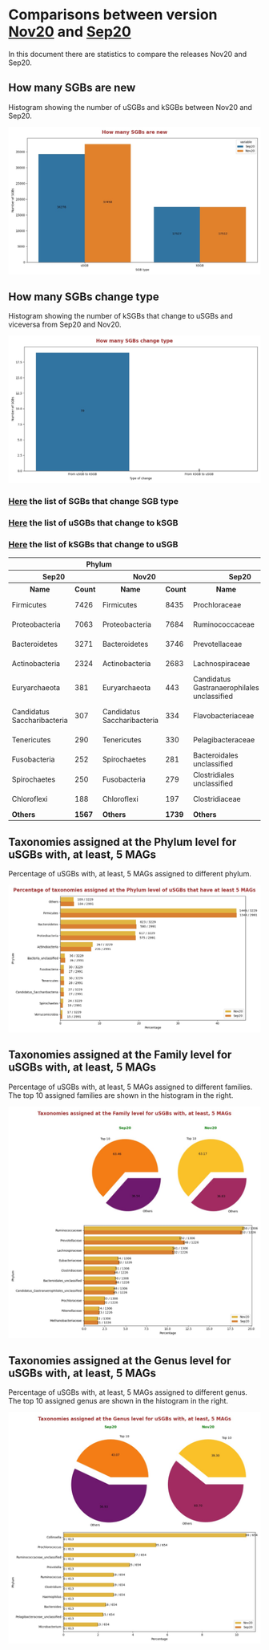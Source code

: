 # Comparisons between version [Nov20](README.md) and [Sep20](../Sep20/README.md)
In this document there are statistics to compare the releases Nov20 and Sep20.


## How many SGBs are new
Histogram showing the number of uSGBs and kSGBs between Nov20 and Sep20.

![How many SGBs are new](pictures/second_fig1.jpg)


## How many SGBs change type
Histogram showing the number of kSGBs that change to uSGBs and viceversa from Sep20 and Nov20.

![How many SGBs change type](pictures/second_fig2.jpg)


### [Here](pages/df_second_fig2.md) the list of SGBs that change SGB type

### [Here](pages/df_second_fig2_upgrade.md) the list of uSGBs that change to kSGB

### [Here](pages/df_second_fig2_downgrade.md) the list of kSGBs that change to uSGB

<table><tr><th colspan = '4' style = 'text-align: center'>Phylum</th><th colspan = '4' style = 'text-align: center'>Family</th><th colspan = '4' style = 'text-align: center'>Genus</th><th colspan = '4' style = 'text-align: center'>Species</th></tr><tr><th colspan = '2' style = 'text-align: center'>Sep20</th><th colspan = '2' style = 'text-align: center'>Nov20</th><th colspan = '2' style = 'text-align: center'>Sep20</th><th colspan = '2' style = 'text-align: center'>Nov20</th><th colspan = '2' style = 'text-align: center'>Sep20</th><th colspan = '2' style = 'text-align: center'>Nov20</th><th colspan = '2' style = 'text-align: center'>Sep20</th><th colspan = '2' style = 'text-align: center'>Nov20</th></tr><tr><th style = 'text-align: center'>Name</th><th style = 'text-align: center'>Count</th><th style = 'text-align: center'>Name</th><th style = 'text-align: center'>Count</th><th style = 'text-align: center'>Name</th><th style = 'text-align: center'>Count</th><th style = 'text-align: center'>Name</th><th style = 'text-align: center'>Count</th><th style = 'text-align: center'>Name</th><th style = 'text-align: center'>Count</th><th style = 'text-align: center'>Name</th><th style = 'text-align: center'>Count</th><th style = 'text-align: center'>Name</th><th style = 'text-align: center'>Count</th><th style = 'text-align: center'>Name</th><th style = 'text-align: center'>Count</th></tr><tr><td>Firmicutes</td><td>7426</td><td>Firmicutes</td><td>8435</td><td>Prochloraceae</td><td>728</td><td>Prochloraceae</td><td>756</td><td>Prochlorococcus</td><td>773</td><td>Prochlorococcus</td><td>752</td><td>Ruminococcaceae bacterium</td><td>179</td><td>Ruminococcaceae bacterium</td><td>179</td></tr><tr><td>Proteobacteria</td><td>7063</td><td>Proteobacteria</td><td>7684</td><td>Ruminococcaceae</td><td>688</td><td>Ruminococcaceae</td><td>709</td><td>Pelagibacteraceae unclassified</td><td>713</td><td>Pelagibacteraceae unclassified</td><td>706</td><td>Rhizobiales bacterium</td><td>91</td><td>Rhizobiales bacterium</td><td>91</td></tr><tr><td>Bacteroidetes</td><td>3271</td><td>Bacteroidetes</td><td>3746</td><td>Prevotellaceae</td><td>331</td><td>Prevotellaceae</td><td>346</td><td>Collinsella</td><td>333</td><td>Collinsella</td><td>325</td><td>Buchnera aphidicola</td><td>49</td><td>Buchnera aphidicola</td><td>49</td></tr><tr><td>Actinobacteria</td><td>2324</td><td>Actinobacteria</td><td>2683</td><td>Lachnospiraceae</td><td>273</td><td>Lachnospiraceae</td><td>286</td><td>Candidatus Pelagibacter</td><td>236</td><td>Candidatus Pelagibacter</td><td>235</td><td>Pseudomonas fluorescens</td><td>47</td><td>Pseudomonas fluorescens</td><td>46</td></tr><tr><td>Euryarchaeota</td><td>381</td><td>Euryarchaeota</td><td>443</td><td>Candidatus Gastranaerophilales unclassified</td><td>129</td><td>Pelagibacteraceae</td><td>147</td><td>Streptococcus</td><td>163</td><td>Ruminococcaceae unclassified</td><td>124</td><td>Streptococcus mitis</td><td>35</td><td>Streptococcus mitis</td><td>35</td></tr><tr><td>Candidatus Saccharibacteria</td><td>307</td><td>Candidatus Saccharibacteria</td><td>334</td><td>Flavobacteriaceae</td><td>127</td><td>Candidatus Gastranaerophilales unclassified</td><td>134</td><td>Microbacterium</td><td>109</td><td>Streptococcus</td><td>117</td><td>Fibrobacter succinogenes</td><td>29</td><td>Fibrobacter succinogenes</td><td>29</td></tr><tr><td>Tenericutes</td><td>290</td><td>Tenericutes</td><td>330</td><td>Pelagibacteraceae</td><td>123</td><td>Flavobacteriaceae</td><td>131</td><td>Ruminococcaceae unclassified</td><td>100</td><td>Microbacterium</td><td>105</td><td>Pseudomonas viridiflava</td><td>29</td><td>Pseudomonas viridiflava</td><td>29</td></tr><tr><td>Fusobacteria</td><td>252</td><td>Spirochaetes</td><td>281</td><td>Bacteroidales unclassified</td><td>121</td><td>Bacteroidales unclassified</td><td>129</td><td>Alphaproteobacteria unclassified</td><td>92</td><td>Alphaproteobacteria unclassified</td><td>87</td><td>Ruminococcus flavefaciens</td><td>28</td><td>Ruminococcus flavefaciens</td><td>28</td></tr><tr><td>Spirochaetes</td><td>250</td><td>Fusobacteria</td><td>279</td><td>Clostridiales unclassified</td><td>119</td><td>Clostridiales unclassified</td><td>122</td><td>Campylobacter</td><td>80</td><td>Campylobacter</td><td>82</td><td>Rhodobacteraceae bacterium</td><td>26</td><td>Rhodobacteraceae bacterium</td><td>26</td></tr><tr><td>Chloroflexi</td><td>188</td><td>Chloroflexi</td><td>197</td><td>Clostridiaceae</td><td>109</td><td>Clostridiaceae</td><td>113</td><td>Prevotella</td><td>73</td><td>Prevotella</td><td>66</td><td>Stenotrophomonas maltophilia</td><td>26</td><td>Stenotrophomonas maltophilia</td><td>26</td></tr><tr style = 'font-weight: bold'><td>Others</td><td>1567</td><td>Others</td><td>1739</td><td>Others</td><td>3097</td><td>Others</td><td>3200</td><td>Others</td><td>2440</td><td>Others</td><td>2635</td><td>Others</td><td>16987</td><td>Others</td><td>16973</td></tr></table>

## Taxonomies assigned at the Phylum level for uSGBs with, at least, 5 MAGs
Percentage of uSGBs with, at least, 5 MAGs assigned to different phylum.

![Percentage of taxonomies assigned at the Phylum level of uSGBs that have at least 5 MAGs](pictures/second_fig3.jpg)


## Taxonomies assigned at the Family level for uSGBs with, at least, 5 MAGs
Percentage of uSGBs with, at least, 5 MAGs assigned to different families. The top 10 assigned families are shown in the histogram in the right.

![Taxonomies assigned at the Family level for uSGBs with, at least, 5 MAGs](pictures/second_fig4.jpg)


## Taxonomies assigned at the Genus level for uSGBs with, at least, 5 MAGs
Percentage of uSGBs with, at least, 5 MAGs assigned to different genus. The top 10 assigned genus are shown in the histogram in the right.

![Taxonomies assigned at the Genus level for uSGBs with, at least, 5 MAGs](pictures/second_fig5.jpg)


